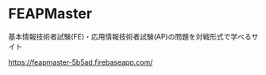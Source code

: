 # FEAPMaster

基本情報技術者試験(FE)・応用情報技術者試験(AP)の問題を対戦形式で学べるサイト

https://feapmaster-5b5ad.firebaseapp.com/
